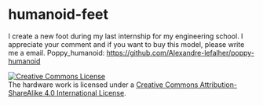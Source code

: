 # humanoid-feet
I create a new foot during my last internship for my engineering school. I appreciate your comment and if you want to buy this model, please write me a email.
Poppy_humanoid: https://github.com/Alexandre-lefalher/poppy-humanoid

<a rel="license" href="http://creativecommons.org/licenses/by-sa/4.0/"><img alt="Creative Commons License" style="border-width:0" src="https://i.creativecommons.org/l/by-sa/4.0/88x31.png" /></a><br />The hardware work is licensed under a <a rel="license" href="http://creativecommons.org/licenses/by-sa/4.0/">Creative Commons Attribution-ShareAlike 4.0 International License</a>.

